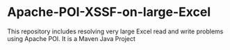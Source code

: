 # Apache-POI-XSSF-on-large-Excel
This repository includes resolving very large Excel read and write problems using Apache POI. It is a Maven Java Project 
